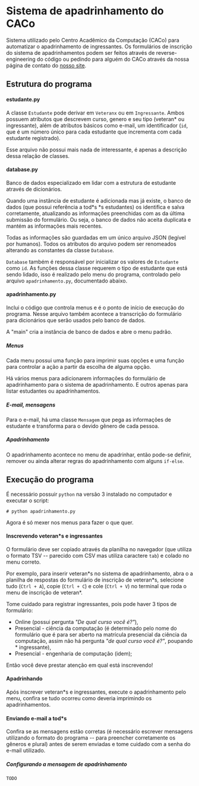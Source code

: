 # Sistema de apadrinhamento do CACo

Sistema utilizado pelo Centro Acadêmico da Computação (CACo) para automatizar
o apadrinhamento de ingressantes. Os formulários de inscrição do sistema de
apadrinhamentos podem ser feitos através de reverse-engineering do código ou
pedindo para alguém do CACo através da nossa página de contato do [nosso
site](www.caco.ic.unicamp.br).


## Estrutura do programa

#### estudante.py

A classe `Estudante` pode derivar em `Veteranx` ou em `Ingressante`. Ambos
possuem atributos que descrevem curso, genero e seu tipo (veteran\* ou
ingressante), além de atributos básicos como e-mail, um identificador (`id`, que
é um número único para cada estudante que incrementa com cada estudante
registrado).

Esse arquivo não possui mais nada de interessante, é apenas a descrição dessa
relação de classes.

#### database.py

Banco de dados especializado em lidar com a estrutura de estudante através de
dicionários.

Quando uma instância de estudante é adicionada mas já existe, o banco de dados
(que possui referência a tod\*s \*s estudantes) os identifica e salva
corretamente, atualizando as informações preenchidas com as da última submissão
do formulário. Ou seja, o banco de dados não aceita duplicata e mantém as
informações mais recentes.

Todas as informações são guardadas em um único arquivo JSON (legível por
humanos). Todos os atributos do arquivo podem ser renomeados alterando as
constantes da classe `Database`.

`Database` também é responsável por inicializar os valores de `Estudante` como
`id`. As funções dessa classe requerem o tipo de estudante que está sendo
lidado, isso é realizado pelo menu do programa, controlado pelo arquivo
`apadrinhamento.py`, documentado abaixo.

#### apadrinhamento.py

Inclui o código que controla menus e é o ponto de início de execução do
programa. Nesse arquivo também acontece a transcrição do formulário para
dicionários que serão usados pelo banco de dados.

A "main" cria a instância de banco de dados e abre o menu padrão.

##### Menus

Cada menu possui uma função para imprimir suas opções e uma função para
controlar a ação a partir da escolha de alguma opção.

Há vários menus para adicionarem informações do formulário de apadrinhamento
para o sistema de apadrinhamento. E outros apenas para listar estudantes ou
apadrinhamentos.

##### E-mail, mensagens

Para o e-mail, há uma classe `Mensagem` que pega as informações de estudante e
transforma para o devido gênero de cada pessoa.

##### Apadrinhamento

O apadrinhamento acontece no menu de apadrinhar, então pode-se definir, remover
ou ainda alterar regras do apadrinhamento com alguns `if-else`.


## Execução do programa

É necessário possuir `python` na versão 3 instalado no computador e executar o
script:

```
# python apadrinhamento.py
```

Agora é só mexer nos menus para fazer o que quer.

#### Inscrevendo veteran\*s e ingressantes

O formulário deve ser copiado através da planilha no navegador (que utiliza o
formato TSV -- parecido com CSV mas utiliza caractere `tab`) e colado no menu
correto.

Por exemplo, para inserir veteran\*s no sistema de apadrinhamento, abra o a
planilha de respostas do formulário de inscrição de veteran\*s, selecione tudo
(`Ctrl + A`), copie (`Ctrl + C`) e cole (`Ctrl + V`) no terminal que roda o menu
de inscrição de veteran\*.

Tome cuidado para registrar ingressantes, pois pode haver 3 tipos de formulário:

* Online (possui pergunta _"De qual curso você é?"_),
* Presencial - ciência da computação (é determinado pelo nome do formulário que
é para ser aberto na matrícula presencial da ciência da computação, assim não há pergunta _"de qual curso você é?"_, poupando \* ingressante),
* Presencial - engenharia de computação (idem);

Então você deve prestar atenção em qual está inscrevendo!

#### Apadrinhando

Após inscrever veteran\*s e ingressantes, execute o apadrinhamento pelo menu,
confira se tudo ocorreu como deveria imprimindo os apadrinhamentos.

#### Enviando e-mail a tod\*s

Confira se as mensagens estão corretas (é necessário escrever mensagens
utilizando o formato do programa -- para preencher corretamente os gêneros e
plural) antes de serem enviadas e tome cuidado com a senha do e-mail utilizado.

##### Configurando a mensagem de apadrinhamento

`TODO`
